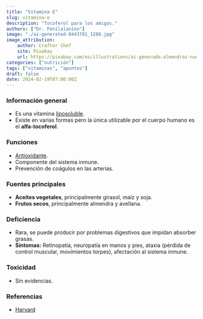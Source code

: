 ```yaml
---
title: "Vitamina E"
slug: vitamina-e
description: "Tocoferol para los amigos."
authors: ["Dr. Fenilalanino"]
image: "./ai-generated-8443781_1280.jpg"
image_attribution:
    author: Crafter Chef
    site: Pixabay
    url: https://pixabay.com/es/illustrations/ai-generado-almendras-nueces-comida-8443781/
categories: ["nutrición"]
tags: ["vitaminas", "apuntes"]
draft: false
date: 2024-02-19T07:00:00Z
---
```


### Información general
- Es una vitamina [liposoluble](../vitaminas-general).
- Existe en varias formas pero la única utilizable por el cuerpo humano es el **alfa-tocoferol**.

### Funciones
- [Antioxidante](../antioxidantes).
- Componente del sistema inmune.
- Prevención de coágulos en las arterias.

### Fuentes principales
- **Aceites vegetales**, principalmente girasol, maíz y soja.
- **Frutos secos**, principalmente almendra y avellana.

### Deficiencia
- Rara, se puede producir por problemas digestivos que impidan absorber grasas.
- **Síntomas:** Retinopatía, neuropatía en manos y pies, ataxia (pérdida de control muscular, movimientos torpes), afectación al sistema inmune.

### Toxicidad
- Sin evidencias.


### Referencias

- [Harvard](https://www.hsph.harvard.edu/nutritionsource/vitamin-e/)
